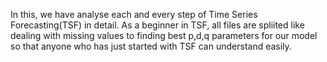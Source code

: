 In this, we have analyse each and every step of Time Series Forecasting(TSF) in detail. As a beginner in TSF, all files are spliited like dealing with missing values to finding best p,d,q parameters for our model so that anyone who has just started with TSF can understand easily.
